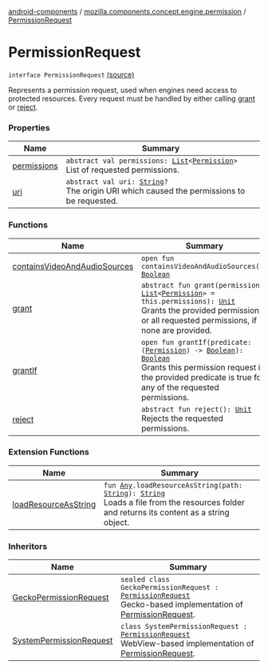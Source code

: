 [android-components](../../index.md) / [mozilla.components.concept.engine.permission](../index.md) / [PermissionRequest](./index.md)

# PermissionRequest

`interface PermissionRequest` [(source)](https://github.com/mozilla-mobile/android-components/blob/master/components/concept/engine/src/main/java/mozilla/components/concept/engine/permission/PermissionRequest.kt#L11)

Represents a permission request, used when engines need access to protected
resources. Every request must be handled by either calling [grant](grant.md) or [reject](reject.md).

### Properties

| Name | Summary |
|---|---|
| [permissions](permissions.md) | `abstract val permissions: `[`List`](https://kotlinlang.org/api/latest/jvm/stdlib/kotlin.collections/-list/index.html)`<`[`Permission`](../-permission/index.md)`>`<br>List of requested permissions. |
| [uri](uri.md) | `abstract val uri: `[`String`](https://kotlinlang.org/api/latest/jvm/stdlib/kotlin/-string/index.html)`?`<br>The origin URI which caused the permissions to be requested. |

### Functions

| Name | Summary |
|---|---|
| [containsVideoAndAudioSources](contains-video-and-audio-sources.md) | `open fun containsVideoAndAudioSources(): `[`Boolean`](https://kotlinlang.org/api/latest/jvm/stdlib/kotlin/-boolean/index.html) |
| [grant](grant.md) | `abstract fun grant(permissions: `[`List`](https://kotlinlang.org/api/latest/jvm/stdlib/kotlin.collections/-list/index.html)`<`[`Permission`](../-permission/index.md)`> = this.permissions): `[`Unit`](https://kotlinlang.org/api/latest/jvm/stdlib/kotlin/-unit/index.html)<br>Grants the provided permissions, or all requested permissions, if none are provided. |
| [grantIf](grant-if.md) | `open fun grantIf(predicate: (`[`Permission`](../-permission/index.md)`) -> `[`Boolean`](https://kotlinlang.org/api/latest/jvm/stdlib/kotlin/-boolean/index.html)`): `[`Boolean`](https://kotlinlang.org/api/latest/jvm/stdlib/kotlin/-boolean/index.html)<br>Grants this permission request if the provided predicate is true for any of the requested permissions. |
| [reject](reject.md) | `abstract fun reject(): `[`Unit`](https://kotlinlang.org/api/latest/jvm/stdlib/kotlin/-unit/index.html)<br>Rejects the requested permissions. |

### Extension Functions

| Name | Summary |
|---|---|
| [loadResourceAsString](../../mozilla.components.support.test.file/kotlin.-any/load-resource-as-string.md) | `fun `[`Any`](https://kotlinlang.org/api/latest/jvm/stdlib/kotlin/-any/index.html)`.loadResourceAsString(path: `[`String`](https://kotlinlang.org/api/latest/jvm/stdlib/kotlin/-string/index.html)`): `[`String`](https://kotlinlang.org/api/latest/jvm/stdlib/kotlin/-string/index.html)<br>Loads a file from the resources folder and returns its content as a string object. |

### Inheritors

| Name | Summary |
|---|---|
| [GeckoPermissionRequest](../../mozilla.components.browser.engine.gecko.permission/-gecko-permission-request/index.md) | `sealed class GeckoPermissionRequest : `[`PermissionRequest`](./index.md)<br>Gecko-based implementation of [PermissionRequest](./index.md). |
| [SystemPermissionRequest](../../mozilla.components.browser.engine.system.permission/-system-permission-request/index.md) | `class SystemPermissionRequest : `[`PermissionRequest`](./index.md)<br>WebView-based implementation of [PermissionRequest](./index.md). |

